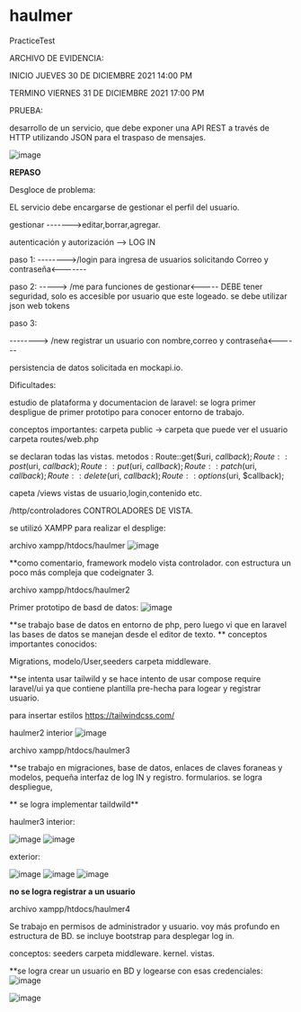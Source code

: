 # haulmer
PracticeTest


ARCHIVO DE EVIDENCIA:

INICIO 
JUEVES 30 DE DICIEMBRE 2021 14:00 PM

TERMINO 
VIERNES 31 DE DICIEMBRE 2021 17:00 PM

PRUEBA:

desarrollo de un servicio, que debe exponer una API REST a través de
HTTP utilizando JSON para el traspaso de mensajes.

![image](https://user-images.githubusercontent.com/51177606/147837503-67b49646-6e1d-43fa-944a-4837622a41a4.png)


**REPASO**

Desgloce de problema:


 EL servicio debe encargarse de gestionar el perfil del usuario.

gestionar  ------->editar,borrar,agregar.

autenticación y autorización --> LOG IN

paso 1:
          -------->/login para ingresa de usuarios solicitando Correo y contraseña<-------

paso 2:
    -----> /me para funciones de gestionar<-----
DEBE tener seguridad, solo es accesible por usuario que este logeado. se debe utilizar json web tokens
    
paso 3:

  --------> /new registrar un usuario con nombre,correo y contraseña<------
    
 
  persistencia de datos solicitada en mockapi.io.

Dificultades:

estudio de plataforma y documentacion de laravel:
se logra primer  despligue de primer prototipo para conocer entorno de trabajo.

conceptos importantes:
carpeta public -> carpeta que puede ver  el usuario
carpeta routes/web.php

se declaran todas las vistas.
 metodos :
Route::get($uri, $callback);
Route::post($uri, $callback);
Route::put($uri, $callback);
Route::patch($uri, $callback);
Route::delete($uri, $callback);
Route::options($uri, $callback);


capeta /views vistas de usuario,login,contenido etc.

/http/controladores
CONTROLADORES DE VISTA.

se utilizó XAMPP para realizar el desplige:

archivo xampp/htdocs/haulmer
![image](https://user-images.githubusercontent.com/51177606/147837851-38167334-6d8c-4b94-ae4f-7093be7c0e51.png)

**como comentario, framework modelo vista controlador. con estructura un poco más compleja que codeignater 3. 




archivo xampp/htdocs/haulmer2


Primer prototipo de basd de datos:
![image](https://user-images.githubusercontent.com/51177606/147838212-101a320c-4cb7-4f70-8050-ce392d9290c0.png)


**se trabajo  base de datos en entorno de php, pero luego vi que  en laravel las bases de datos se manejan desde el editor de texto. **
conceptos importantes conocidos:

Migrations, modelo/User,seeders
carpeta middleware.

**se intenta usar tailwild y se hace intento de usar compose require laravel/ui ya que contiene plantilla pre-hecha para logear y registrar usuario.

 para insertar estilos 
https://tailwindcss.com/


haulmer2 interior
![image](https://user-images.githubusercontent.com/51177606/147838398-9c54a379-c940-4a3b-bbff-e5742e45a003.png)


archivo xampp/htdocs/haulmer3



**se trabajo en migraciones, base de datos, enlaces de claves foraneas y modelos, pequeña interfaz de log IN y registro. formularios. se logra despliegue,

** se logra implementar taildwild**


haulmer3 interior:

![image](https://user-images.githubusercontent.com/51177606/147838465-9bba46b8-a008-4286-96e1-cf06e5a9d78f.png)
![image](https://user-images.githubusercontent.com/51177606/147838785-759affb3-17dc-463b-a250-5a76689d99ba.png)

exterior:

![image](https://user-images.githubusercontent.com/51177606/147838795-8f1427ff-f188-4ddd-a6a3-cfb6d312d4cb.png)
![image](https://user-images.githubusercontent.com/51177606/147838799-00d00caa-5710-4223-8999-337fc3669891.png)
![image](https://user-images.githubusercontent.com/51177606/147838804-f11ac325-f2a6-4a79-b404-4e6e7de2245a.png)


**no se logra registrar a un usuario**


archivo xampp/htdocs/haulmer4

Se trabajo en permisos de administrador y usuario. voy más profundo en estructura de BD. 
se incluye bootstrap para desplegar log in.

conceptos: 
seeders
carpeta middleware.
kernel.
vistas.

**se logra crear un usuario en BD y logearse con esas credenciales:
![image](https://user-images.githubusercontent.com/51177606/147838923-5cdac082-0452-431c-8182-059be7f2a3d2.png)

![image](https://user-images.githubusercontent.com/51177606/147838929-17dac923-a157-404c-b7ec-39e1c07561a7.png)










